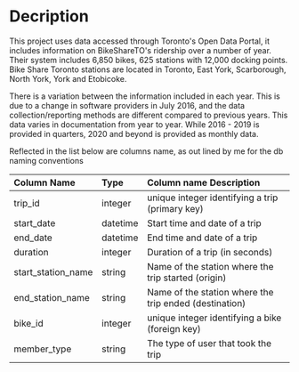 # Decription
This project uses data accessed through Toronto's Open Data Portal, it includes information 
on BikeShareTO's ridership over a number of year. Their system includes 6,850 bikes, 
625 stations with 12,000 docking points. Bike Share Toronto stations are located
in Toronto, East York, Scarborough, North York, York and Etobicoke.

There is a variation between the information included in each year. This is due 
to a change in software providers in July 2016, and the data collection/reporting methods 
are different compared to previous years. This data varies in documentation from year
to year. While 2016 - 2019 is provided in quarters, 2020 and beyond is provided as monthly data. 

Reflected in the list below are columns name, as out lined by me for the db naming conventions
 
| Column Name | Type | Column name	Description |
|:------------|:-----|:-------------------------|
| trip_id| integer| unique integer identifying a trip (primary key)|
| start_date| datetime| Start time and date of a trip|
| end_date| datetime|	End time and date of a trip|
| duration| integer|	Duration of a trip (in seconds)|
| start_station_name| string| Name of the station where the trip started (origin)|
| end_station_name| string| Name of the station where the trip ended (destination)|
| bike_id| integer| unique integer	identifying a bike (foreign key)|
| member_type| string| The type of user that took the trip|
